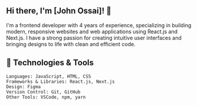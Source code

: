 ## Hi there, I'm [John Ossai]! 👋

I'm a frontend developer with 4 years of experience, specializing in building modern, responsive websites and web applications using React.js and Next.js. I have a strong passion for creating intuitive user interfaces and bringing designs to life with clean and efficient code.

## 🔧 Technologies & Tools
    Languages: JavaScript, HTML, CSS
    Frameworks & Libraries: React.js, Next.js
    Design: Figma
    Version Control: Git, GitHub
    Other Tools: VSCode, npm, yarn
